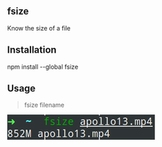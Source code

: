 ## fsize
Know the size of a file 

## Installation
npm install --global fsize

## Usage

> fsize filename
<img src="aa.png"/>
